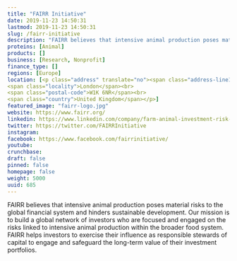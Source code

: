 ```yaml
---
title: "FAIRR Initiative"
date: 2019-11-23 14:50:31
lastmod: 2019-11-23 14:50:31
slug: /fairr-initiative
description: "FAIRR believes that intensive animal production poses material risks to the global financial system and hinders sustainable development. Our mission is to build a global network of investors who are focused and engaged on the risks linked to intensive animal production within the broader food system. FAIRR helps investors to exercise their influence as responsible stewards of capital to engage and safeguard the long-term value of their investment portfolios."
proteins: [Animal]
products: []
business: [Research, Nonprofit]
finance_type: []
regions: [Europe]
location: [<p class="address" translate="no"><span class="address-line1">Park Street</span><br>
<span class="locality">London</span><br>
<span class="postal-code">W1K 6NR</span><br>
<span class="country">United Kingdom</span></p>]
featured_image: "fairr-logo.jpg"
website: https://www.fairr.org/
linkedin: https://www.linkedin.com/company/farm-animal-investment-risk-&-return-fairr-
twitter: https://twitter.com/FAIRRInitiative
instagram: 
facebook: https://www.facebook.com/fairrinitiative/
youtube: 
crunchbase: 
draft: false
pinned: false
homepage: false
weight: 5000
uuid: 685
---
```

FAIRR believes that intensive animal production poses material risks to the global financial system and hinders sustainable development. Our mission is to build a global network of investors who are focused and engaged on the risks linked to intensive animal production within the broader food system. FAIRR helps investors to exercise their influence as responsible stewards of capital to engage and safeguard the long-term value of their investment portfolios.
